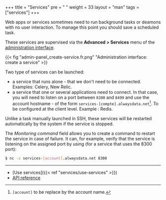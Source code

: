 +++
title = "Services"
pre = "<i class='fas fa-fw fa-sitemap'></i> "
weight = 33
layout = "man"
tags = ["services"]
+++

Web apps or services sometimes need to run background tasks or deamons with no user interaction. To manage this point you should save a scheduled task.

These services are supervised via the **Advanced > Services** menu of the [administration interface](https://admin.alwaysdata.com).

{{< fig "admin-panel_create-service.fr.png" "Ad­mi­nis­tra­tion interface: create a service" >}}

Two type of services can be launched:

- a service that runs alone - that we don't need to be connected. Examples: Celery, New Relic.
- a service that one or several applications need to connect. In that case, you will need to listen on a port between `8300` and `8499` and use the account hostname - of the form `services-[compte].alwaysdata.net`[^1]. To be configured at the client level. Example : Redis.

Unlike a task manually launched in SSH, these services will be restarted automatically by the system if the service is stopped.

The *Monitoring command* field allows you to create a command to restart the service in case of failure. It can, for example, verify that the service is listening on the assigned port by using (for a service that uses the 8300 port):

```sh
$ nc -z services-[account].alwaysdata.net 8300
```

---
- [Use services]({{< ref "services/use-services" >}})
- [API reference](https://api.alwaysdata.com/v1/service/doc/)

[^1]: `[account]` to be replace by the account name.
